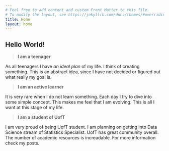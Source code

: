 ```yaml
---
# Feel free to add content and custom Front Matter to this file.
# To modify the layout, see https://jekyllrb.com/docs/themes/#overriding-theme-defaults
title: Home
layout: home
---
```

## Hello World!

> **I am a teenager**

As all teenagers I have _an ideal plan_ of my life. I think of creating something.
This is an abstract idea, since I have not decided or figured out what really my goal is.

> **I am an active learner**

It is very rare when I do not learn something. Each day I try to dive into some simple concept. 
This makes me feel that I am evolving. This is all I want at this stage of my life. 

> **I am a student of UofT**

I am very proud of being UofT student. I am planning on getting into Data Science stream of Statistics Specialist.
UofT has great community overall. The number of academic resources is increadable. For more information check my posts.

